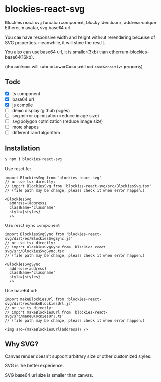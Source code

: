 # blockies-react-svg

Blockies react svg function component, blocky identicons, address-unique Ethereum avatar, svg base64 url.

You can have responsive width and height without rerendering because of SVG properties. meanwhile, it will store the result.

You also can use base64 url, it is smaller(3kb) than ethereum-blockies-base64(16kb).

(the address will auto toLowerCase until set `caseSensitive` property)

## Todo
- [x] ts component
- [x] base64 url
- [x] js compile
- [ ] demo display (github pages)
- [ ] svg mirror optmization (reduce image size)
- [ ] svg polygon optmization (reduce image size)
- [ ] more shapes
- [ ] different rand algorithm

## Installation

```bash
$ npm i blockies-react-svg
```

Use react fc:

```tsx
import BlockiesSvg from 'blockies-react-svg'
// or use tsx directly:
// import BlockiesSvg from 'blockies-react-svg/src/BlockiesSvg.tsx'
// (file path may be change, please check it when error happen.)

<BlockiesSvg 
  address={address}
  className='classname'
  style={styles} 
  />
```

Use react sync component:

```tsx
import BlockiesSvgSync from 'blockies-react-svg/dist/es/BlockiesSvgSync.js'
// or use tsx directly:
// import BlockiesSvgSync from 'blockies-react-svg/src/BlockiesSvgSync.tsx'
// (file path may be change, please check it when error happen.)

<BlockiesSvgSync 
  address={address} 
  className='classname'
  style={styles} 
  />
```

Use base64 url:

```tsx
import makeBlockiesUrl from 'blockies-react-svg/dist/es/makeBlockiesUrl.js'
// or use ts directly:
// import makeBlockiesUrl from 'blockies-react-svg/src/makeBlockiesUrl.ts'
// (file path may be change, please check it when error happen.)

<img src={makeBlockiesUrl(address)} />
```

## Why SVG?

Canvas render doesn't support arbitrary size or other customized styles.

SVG is the better experience.

SVG base64 url size is smaller than canvas.
